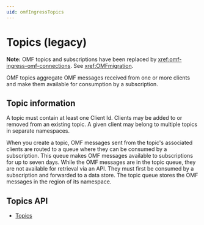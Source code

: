 ```yaml
---
uid: omfIngressTopics
---
```


# Topics (legacy)

**Note:** OMF topics and subscriptions have been replaced by <xref:omf-ingress-omf-connections>. See <xref:OMFmigration>.

OMF topics aggregate OMF messages received from one or more clients and make them available for consumption by a subscription.

## Topic information 

A topic must contain at least one Client Id. Clients may be added to or removed from an existing topic. A given client may belong to multiple topics in separate namespaces. 

When you create a topic, OMF messages sent from the topic's associated clients are routed to a queue where they can be consumed by a subscription. This queue makes OMF messages available to subscriptions for up to seven days. While the OMF messages are in the topic queue, they are not available for retrieval via an API. They must first be consumed by a subscription and forwarded to a data store. The topic queue stores the OMF messages in the region of its namespace.

## Topics API

- [Topics](xref:omf-ingress-topics)